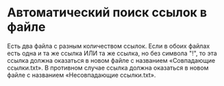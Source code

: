 # Автоматический поиск ссылок в файле

Есть два файла с разным количеством ссылок.
Если в обоих файлах есть одна и та же ссылка
ИЛИ та же ссылка, но без символа "!", то эта
ссылка должна оказаться в новом файле с 
названием «Совпадающие ссылки.txt». В противном
случае ссылка должна оказаться в новом файле
с названием «Несовпадающие ссылки.txt».